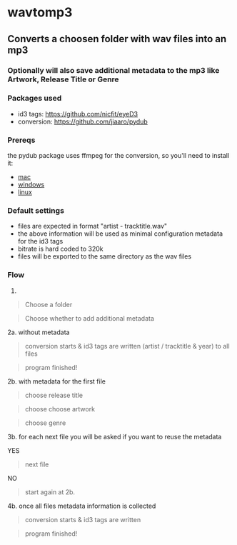 # wavtomp3

## Converts a choosen folder with wav files into an mp3
### Optionally will also save additional metadata to the mp3 like Artwork, Release Title or Genre

### Packages used
- id3 tags: https://github.com/nicfit/eyeD3
- conversion: https://github.com/jiaaro/pydub

### Prereqs
the pydub package uses ffmpeg for the conversion, so you'll need to install it:

- [mac](https://github.com/fluent-ffmpeg/node-fluent-ffmpeg/wiki/Installing-ffmpeg-on-Mac-OS-X)
- [windows](https://windowsloop.com/install-ffmpeg-windows-10/)
- [linux](https://linuxize.com/post/how-to-install-ffmpeg-on-debian-9/)

### Default settings
- files are expected in format "artist - tracktitle.wav"
- the above information will be used as minimal configuration metadata for the id3 tags
- bitrate is hard coded to 320k
- files will be exported to the same directory as the wav files

### Flow

1.

> Choose a folder

> Choose whether to add additional metadata

2a. without metadata 

> conversion starts & id3 tags are written (artist / tracktitle & year) to all files

> program finished!

2b. with metadata for the first file

> choose release title

> choose choose artwork

> choose genre

3b. for each next file you will be asked if you want to reuse the metadata

YES
> next file

NO

> start again at 2b.

4b. once all files metadata information is collected
> conversion starts & id3 tags are written

> program finished!
